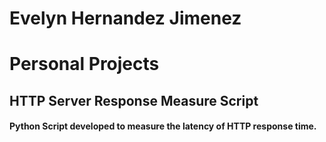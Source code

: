 # Evelyn Hernandez Jimenez

# Personal Projects

## HTTP Server Response Measure Script
#### Python Script developed to measure the latency of HTTP response time.

